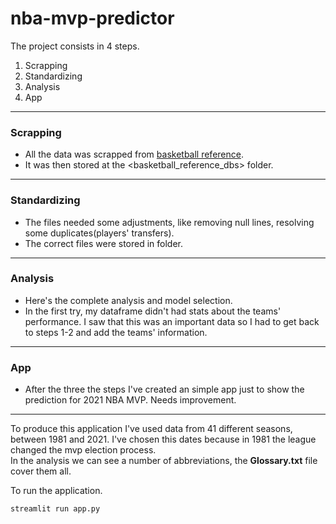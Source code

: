 # nba-mvp-predictor

The project consists in 4 steps.

1. Scrapping
2. Standardizing
3. Analysis
4. App

--------------------------------------------
### Scrapping
* All the data was scrapped from [basketball reference](https://www.basketball-reference.com/).
* It was then stored at the <basketball_reference_dbs> folder.

--------------------------------------------
### Standardizing
* The files needed some adjustments, like removing null lines, resolving some duplicates(players' transfers).
* The correct files were stored in <data> folder.

--------------------------------------------
### Analysis
* Here's the complete analysis and model selection.
* In the first try, my dataframe didn't had stats about the teams' performance. I saw that this was an important data so I had to get back to steps 1-2 and add the teams' information.
--------------------------------------------
### App
* After the three the steps I've created an simple app just to show the prediction for 2021 NBA MVP. Needs improvement. 
--------------------------------------------
To produce this application I've used data from 41 different seasons, between 1981 and 2021. I've chosen this dates because in 1981 the league changed the mvp election process.</br>
In the analysis we can see a number of abbreviations, the <b>Glossary.txt</b> file cover them all.</br>


To run the application.

```python
streamlit run app.py
```

